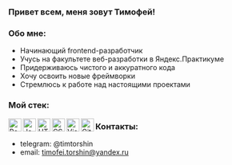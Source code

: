 ### Привет всем, меня зовут Тимофей!

### Обо мне:

* Начинающий frontend-разработчик
* Учусь на факультете веб-разработки в Яндекс.Практикуме
* Придерживаюсь чистого и аккуратного кода
* Хочу освоить новые фреймворки
* Стремлюсь к работе над настоящими проектами

### Мой стек:

<p>
<a href="https://reactjs.org/" title="React"><img align="left" src="https://github.com/get-icon/geticon/raw/master/icons/react.svg" alt="React" width="26px" height="26px"></a>
<a href="https://developer.mozilla.org/en-US/docs/Web/JavaScript" title="JavaScript"><img align="left" src="https://github.com/get-icon/geticon/raw/master/icons/javascript.svg" alt="JavaScript" width="26px" height="26px"></a>
<a href="https://www.w3.org/TR/html5/" title="HTML5"><img align="left" src="https://github.com/get-icon/geticon/raw/master/icons/html-5.svg" alt="HTML5" width="26px" height="26px"></a>
<a href="https://www.w3.org/TR/CSS/" title="CSS3"><img align="left" src="https://github.com/get-icon/geticon/raw/master/icons/css-3.svg" alt="CSS3" width="26px" height="26px"></a>
<a href="https://code.visualstudio.com/" title="Visual Studio Code"><img align="left" src="https://github.com/get-icon/geticon/raw/master/icons/visual-studio-code.svg" alt="Visual Studio Code" width="26px" height="26px"></a>
<a href="https://git-scm.com/" title="Git"><img align="left" src="https://github.com/get-icon/geticon/raw/master/icons/git-icon.svg" alt="Git" width="26px" height="26px"></a>
</p>

### Контакты:

* telegram: @timtorshin
* email: timofei.torshin@yandex.ru